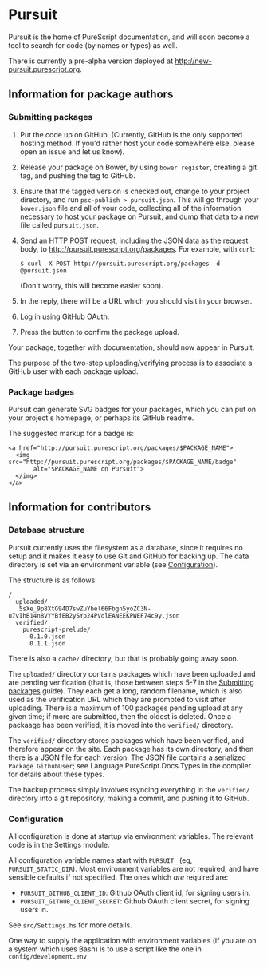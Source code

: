 # Pursuit

Pursuit is the home of PureScript documentation, and will soon become a tool to
search for code (by names or types) as well.

There is currently a pre-alpha version deployed at
<http://new-pursuit.purescript.org>.

## Information for package authors

### Submitting packages

1. Put the code up on GitHub. (Currently, GitHub is the only supported hosting
   method. If you'd rather host your code somewhere else, please open an issue
   and let us know).

2. Release your package on Bower, by using `bower register`, creating a
   git tag, and pushing the tag to GitHub.

3. Ensure that the tagged version is checked out, change to your project
   directory, and run `psc-publish > pursuit.json`. This will go through your
   `bower.json` file and all of your code, collecting all of the information
   necessary to host your package on Pursuit, and dump that data to
   a new file called `pursuit.json`.

4. Send an HTTP POST request, including the JSON data as the request body, to
   http://pursuit.purescript.org/packages. For example, with `curl`:

   ```
   $ curl -X POST http://pursuit.purescript.org/packages -d @pursuit.json
   ```

   (Don't worry, this will become easier soon).

5. In the reply, there will be a URL which you should visit in your browser.

6. Log in using GitHub OAuth.

7. Press the button to confirm the package upload.

Your package, together with documentation, should now appear in Pursuit.

The purpose of the two-step uploading/verifying process is to associate a
GitHub user with each package upload.

### Package badges

Pursuit can generate SVG badges for your packages, which you can put on your
project's homepage, or perhaps its GitHub readme.

The suggested markup for a badge is:

```
<a href="http://pursuit.purescript.org/packages/$PACKAGE_NAME">
  <img src="http://pursuit.purescript.org/packages/$PACKAGE_NAME/badge"
       alt="$PACKAGE_NAME on Pursuit">
  </img>
</a>
```

## Information for contributors

### Database structure

Pursuit currently uses the filesystem as a database, since it requires no setup
and it makes it easy to use Git and GitHub for backing up. The data directory
is set via an environment variable (see [Configuration](#configuration)).

The structure is as follows:

```
/
  uploaded/
   5sXe_9p8XtG94D7swZuYbel66Fbgn5yoZC3N-u7vIhB14n8VYYBfEB2ySYp24PVdlEANEEKPWEF74c9y.json 
  verified/
    purescript-prelude/
      0.1.0.json
      0.1.1.json
```

There is also a `cache/` directory, but that is probably going away soon.

The `uploaded/` directory contains packages which have been uploaded and are
pending verification (that is, those between steps 5-7 in the [Submitting
packages](#submitting-packages) guide). They each get a long, random filename,
which is also used as the verification URL which they are prompted to visit
after uploading. There is a maximum of 100 packages pending upload at any given
time; if more are submitted, then the oldest is deleted. Once a packaage has
been verified, it is moved into the `verified/` directory.

The `verified/` directory stores packages which have been verified, and
therefore appear on the site. Each package has its own directory, and then
there is a JSON file for each version. The JSON file contains a serialized
`Package GithubUser`; see Language.PureScript.Docs.Types in the compiler for
details about these types.

The backup process simply involves rsyncing everything in the `verified/`
directory into a git repository, making a commit, and pushing it to GitHub.

### Configuration

All configuration is done at startup via environment variables. The relevant
code is in the Settings module.

All configuration variable names start with `PURSUIT_` (eg,
`PURSUIT_STATIC_DIR`). Most environment variables are not required, and have
sensible defaults if not specified. The ones which _are_ required are:

* `PURSUIT_GITHUB_CLIENT_ID`: Github OAuth client id, for signing users in.
* `PURSUIT_GITHUB_CLIENT_SECRET`: Github OAuth client secret, for signing users
  in.

See `src/Settings.hs` for more details.

One way to supply the application with environment variables (if you are on a
system which uses Bash) is to use a script like the one in
`config/development.env`
